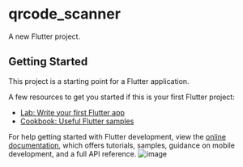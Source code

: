 # qrcode_scanner

A new Flutter project.

## Getting Started

This project is a starting point for a Flutter application.

A few resources to get you started if this is your first Flutter project:

- [Lab: Write your first Flutter app](https://docs.flutter.dev/get-started/codelab)
- [Cookbook: Useful Flutter samples](https://docs.flutter.dev/cookbook)

For help getting started with Flutter development, view the
[online documentation](https://docs.flutter.dev/), which offers tutorials,
samples, guidance on mobile development, and a full API reference.
![image](https://github.com/mahshadparsa/QRCodeScanner_FlutterApp/assets/13507162/36636fbc-229b-48e2-b58f-cd78f6991593)
